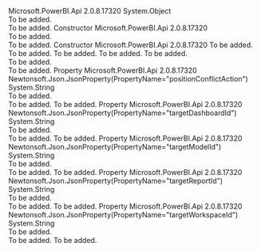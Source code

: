<Type Name="CloneTileRequest" FullName="Microsoft.PowerBI.Api.V2.Models.CloneTileRequest">
  <TypeSignature Language="C#" Value="public class CloneTileRequest" />
  <TypeSignature Language="ILAsm" Value=".class public auto ansi beforefieldinit CloneTileRequest extends System.Object" />
  <TypeSignature Language="DocId" Value="T:Microsoft.PowerBI.Api.V2.Models.CloneTileRequest" />
  <TypeSignature Language="VB.NET" Value="Public Class CloneTileRequest" />
  <TypeSignature Language="F#" Value="type CloneTileRequest = class" />
  <AssemblyInfo>
    <AssemblyName>Microsoft.PowerBI.Api</AssemblyName>
    <AssemblyVersion>2.0.8.17320</AssemblyVersion>
  </AssemblyInfo>
  <Base>
    <BaseTypeName>System.Object</BaseTypeName>
  </Base>
  <Interfaces />
  <Docs>
    <summary>To be added.</summary>
    <remarks>To be added.</remarks>
  </Docs>
  <Members>
    <Member MemberName=".ctor">
      <MemberSignature Language="C#" Value="public CloneTileRequest ();" />
      <MemberSignature Language="ILAsm" Value=".method public hidebysig specialname rtspecialname instance void .ctor() cil managed" />
      <MemberSignature Language="DocId" Value="M:Microsoft.PowerBI.Api.V2.Models.CloneTileRequest.#ctor" />
      <MemberSignature Language="VB.NET" Value="Public Sub New ()" />
      <MemberType>Constructor</MemberType>
      <AssemblyInfo>
        <AssemblyName>Microsoft.PowerBI.Api</AssemblyName>
        <AssemblyVersion>2.0.8.17320</AssemblyVersion>
      </AssemblyInfo>
      <Parameters />
      <Docs>
        <summary>To be added.</summary>
        <remarks>To be added.</remarks>
      </Docs>
    </Member>
    <Member MemberName=".ctor">
      <MemberSignature Language="C#" Value="public CloneTileRequest (string targetDashboardId = null, string targetWorkspaceId = null, string targetReportId = null, string targetModelId = null, string positionConflictAction = null);" />
      <MemberSignature Language="ILAsm" Value=".method public hidebysig specialname rtspecialname instance void .ctor(string targetDashboardId, string targetWorkspaceId, string targetReportId, string targetModelId, string positionConflictAction) cil managed" />
      <MemberSignature Language="DocId" Value="M:Microsoft.PowerBI.Api.V2.Models.CloneTileRequest.#ctor(System.String,System.String,System.String,System.String,System.String)" />
      <MemberSignature Language="VB.NET" Value="Public Sub New (Optional targetDashboardId As String = null, Optional targetWorkspaceId As String = null, Optional targetReportId As String = null, Optional targetModelId As String = null, Optional positionConflictAction As String = null)" />
      <MemberSignature Language="F#" Value="new Microsoft.PowerBI.Api.V2.Models.CloneTileRequest : string * string * string * string * string -&gt; Microsoft.PowerBI.Api.V2.Models.CloneTileRequest" Usage="new Microsoft.PowerBI.Api.V2.Models.CloneTileRequest (targetDashboardId, targetWorkspaceId, targetReportId, targetModelId, positionConflictAction)" />
      <MemberType>Constructor</MemberType>
      <AssemblyInfo>
        <AssemblyName>Microsoft.PowerBI.Api</AssemblyName>
        <AssemblyVersion>2.0.8.17320</AssemblyVersion>
      </AssemblyInfo>
      <Parameters>
        <Parameter Name="targetDashboardId" Type="System.String" />
        <Parameter Name="targetWorkspaceId" Type="System.String" />
        <Parameter Name="targetReportId" Type="System.String" />
        <Parameter Name="targetModelId" Type="System.String" />
        <Parameter Name="positionConflictAction" Type="System.String" />
      </Parameters>
      <Docs>
        <param name="targetDashboardId">To be added.</param>
        <param name="targetWorkspaceId">To be added.</param>
        <param name="targetReportId">To be added.</param>
        <param name="targetModelId">To be added.</param>
        <param name="positionConflictAction">To be added.</param>
        <summary>To be added.</summary>
        <remarks>To be added.</remarks>
      </Docs>
    </Member>
    <Member MemberName="PositionConflictAction">
      <MemberSignature Language="C#" Value="public string PositionConflictAction { get; set; }" />
      <MemberSignature Language="ILAsm" Value=".property instance string PositionConflictAction" />
      <MemberSignature Language="DocId" Value="P:Microsoft.PowerBI.Api.V2.Models.CloneTileRequest.PositionConflictAction" />
      <MemberSignature Language="VB.NET" Value="Public Property PositionConflictAction As String" />
      <MemberSignature Language="F#" Value="member this.PositionConflictAction : string with get, set" Usage="Microsoft.PowerBI.Api.V2.Models.CloneTileRequest.PositionConflictAction" />
      <MemberType>Property</MemberType>
      <AssemblyInfo>
        <AssemblyName>Microsoft.PowerBI.Api</AssemblyName>
        <AssemblyVersion>2.0.8.17320</AssemblyVersion>
      </AssemblyInfo>
      <Attributes>
        <Attribute>
          <AttributeName>Newtonsoft.Json.JsonProperty(PropertyName="positionConflictAction")</AttributeName>
        </Attribute>
      </Attributes>
      <ReturnValue>
        <ReturnType>System.String</ReturnType>
      </ReturnValue>
      <Docs>
        <summary>To be added.</summary>
        <value>To be added.</value>
        <remarks>To be added.</remarks>
      </Docs>
    </Member>
    <Member MemberName="TargetDashboardId">
      <MemberSignature Language="C#" Value="public string TargetDashboardId { get; set; }" />
      <MemberSignature Language="ILAsm" Value=".property instance string TargetDashboardId" />
      <MemberSignature Language="DocId" Value="P:Microsoft.PowerBI.Api.V2.Models.CloneTileRequest.TargetDashboardId" />
      <MemberSignature Language="VB.NET" Value="Public Property TargetDashboardId As String" />
      <MemberSignature Language="F#" Value="member this.TargetDashboardId : string with get, set" Usage="Microsoft.PowerBI.Api.V2.Models.CloneTileRequest.TargetDashboardId" />
      <MemberType>Property</MemberType>
      <AssemblyInfo>
        <AssemblyName>Microsoft.PowerBI.Api</AssemblyName>
        <AssemblyVersion>2.0.8.17320</AssemblyVersion>
      </AssemblyInfo>
      <Attributes>
        <Attribute>
          <AttributeName>Newtonsoft.Json.JsonProperty(PropertyName="targetDashboardId")</AttributeName>
        </Attribute>
      </Attributes>
      <ReturnValue>
        <ReturnType>System.String</ReturnType>
      </ReturnValue>
      <Docs>
        <summary>To be added.</summary>
        <value>To be added.</value>
        <remarks>To be added.</remarks>
      </Docs>
    </Member>
    <Member MemberName="TargetModelId">
      <MemberSignature Language="C#" Value="public string TargetModelId { get; set; }" />
      <MemberSignature Language="ILAsm" Value=".property instance string TargetModelId" />
      <MemberSignature Language="DocId" Value="P:Microsoft.PowerBI.Api.V2.Models.CloneTileRequest.TargetModelId" />
      <MemberSignature Language="VB.NET" Value="Public Property TargetModelId As String" />
      <MemberSignature Language="F#" Value="member this.TargetModelId : string with get, set" Usage="Microsoft.PowerBI.Api.V2.Models.CloneTileRequest.TargetModelId" />
      <MemberType>Property</MemberType>
      <AssemblyInfo>
        <AssemblyName>Microsoft.PowerBI.Api</AssemblyName>
        <AssemblyVersion>2.0.8.17320</AssemblyVersion>
      </AssemblyInfo>
      <Attributes>
        <Attribute>
          <AttributeName>Newtonsoft.Json.JsonProperty(PropertyName="targetModelId")</AttributeName>
        </Attribute>
      </Attributes>
      <ReturnValue>
        <ReturnType>System.String</ReturnType>
      </ReturnValue>
      <Docs>
        <summary>To be added.</summary>
        <value>To be added.</value>
        <remarks>To be added.</remarks>
      </Docs>
    </Member>
    <Member MemberName="TargetReportId">
      <MemberSignature Language="C#" Value="public string TargetReportId { get; set; }" />
      <MemberSignature Language="ILAsm" Value=".property instance string TargetReportId" />
      <MemberSignature Language="DocId" Value="P:Microsoft.PowerBI.Api.V2.Models.CloneTileRequest.TargetReportId" />
      <MemberSignature Language="VB.NET" Value="Public Property TargetReportId As String" />
      <MemberSignature Language="F#" Value="member this.TargetReportId : string with get, set" Usage="Microsoft.PowerBI.Api.V2.Models.CloneTileRequest.TargetReportId" />
      <MemberType>Property</MemberType>
      <AssemblyInfo>
        <AssemblyName>Microsoft.PowerBI.Api</AssemblyName>
        <AssemblyVersion>2.0.8.17320</AssemblyVersion>
      </AssemblyInfo>
      <Attributes>
        <Attribute>
          <AttributeName>Newtonsoft.Json.JsonProperty(PropertyName="targetReportId")</AttributeName>
        </Attribute>
      </Attributes>
      <ReturnValue>
        <ReturnType>System.String</ReturnType>
      </ReturnValue>
      <Docs>
        <summary>To be added.</summary>
        <value>To be added.</value>
        <remarks>To be added.</remarks>
      </Docs>
    </Member>
    <Member MemberName="TargetWorkspaceId">
      <MemberSignature Language="C#" Value="public string TargetWorkspaceId { get; set; }" />
      <MemberSignature Language="ILAsm" Value=".property instance string TargetWorkspaceId" />
      <MemberSignature Language="DocId" Value="P:Microsoft.PowerBI.Api.V2.Models.CloneTileRequest.TargetWorkspaceId" />
      <MemberSignature Language="VB.NET" Value="Public Property TargetWorkspaceId As String" />
      <MemberSignature Language="F#" Value="member this.TargetWorkspaceId : string with get, set" Usage="Microsoft.PowerBI.Api.V2.Models.CloneTileRequest.TargetWorkspaceId" />
      <MemberType>Property</MemberType>
      <AssemblyInfo>
        <AssemblyName>Microsoft.PowerBI.Api</AssemblyName>
        <AssemblyVersion>2.0.8.17320</AssemblyVersion>
      </AssemblyInfo>
      <Attributes>
        <Attribute>
          <AttributeName>Newtonsoft.Json.JsonProperty(PropertyName="targetWorkspaceId")</AttributeName>
        </Attribute>
      </Attributes>
      <ReturnValue>
        <ReturnType>System.String</ReturnType>
      </ReturnValue>
      <Docs>
        <summary>To be added.</summary>
        <value>To be added.</value>
        <remarks>To be added.</remarks>
      </Docs>
    </Member>
  </Members>
</Type>